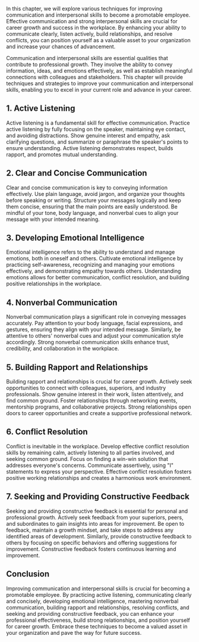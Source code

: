 
In this chapter, we will explore various techniques for improving communication and interpersonal skills to become a promotable employee. Effective communication and strong interpersonal skills are crucial for career growth and success in the workplace. By enhancing your ability to communicate clearly, listen actively, build relationships, and resolve conflicts, you can position yourself as a valuable asset to your organization and increase your chances of advancement.

Communication and interpersonal skills are essential qualities that contribute to professional growth. They involve the ability to convey information, ideas, and emotions effectively, as well as establish meaningful connections with colleagues and stakeholders. This chapter will provide techniques and strategies to improve your communication and interpersonal skills, enabling you to excel in your current role and advance in your career.

## 1\. Active Listening

Active listening is a fundamental skill for effective communication. Practice active listening by fully focusing on the speaker, maintaining eye contact, and avoiding distractions. Show genuine interest and empathy, ask clarifying questions, and summarize or paraphrase the speaker's points to ensure understanding. Active listening demonstrates respect, builds rapport, and promotes mutual understanding.

## 2\. Clear and Concise Communication

Clear and concise communication is key to conveying information effectively. Use plain language, avoid jargon, and organize your thoughts before speaking or writing. Structure your messages logically and keep them concise, ensuring that the main points are easily understood. Be mindful of your tone, body language, and nonverbal cues to align your message with your intended meaning.

## 3\. Developing Emotional Intelligence

Emotional intelligence refers to the ability to understand and manage emotions, both in oneself and others. Cultivate emotional intelligence by practicing self-awareness, recognizing and managing your emotions effectively, and demonstrating empathy towards others. Understanding emotions allows for better communication, conflict resolution, and building positive relationships in the workplace.

## 4\. Nonverbal Communication

Nonverbal communication plays a significant role in conveying messages accurately. Pay attention to your body language, facial expressions, and gestures, ensuring they align with your intended message. Similarly, be attentive to others' nonverbal cues and adjust your communication style accordingly. Strong nonverbal communication skills enhance trust, credibility, and collaboration in the workplace.

## 5\. Building Rapport and Relationships

Building rapport and relationships is crucial for career growth. Actively seek opportunities to connect with colleagues, superiors, and industry professionals. Show genuine interest in their work, listen attentively, and find common ground. Foster relationships through networking events, mentorship programs, and collaborative projects. Strong relationships open doors to career opportunities and create a supportive professional network.

## 6\. Conflict Resolution

Conflict is inevitable in the workplace. Develop effective conflict resolution skills by remaining calm, actively listening to all parties involved, and seeking common ground. Focus on finding a win-win solution that addresses everyone's concerns. Communicate assertively, using "I" statements to express your perspective. Effective conflict resolution fosters positive working relationships and creates a harmonious work environment.

## 7\. Seeking and Providing Constructive Feedback

Seeking and providing constructive feedback is essential for personal and professional growth. Actively seek feedback from your superiors, peers, and subordinates to gain insights into areas for improvement. Be open to feedback, maintain a growth mindset, and take steps to address any identified areas of development. Similarly, provide constructive feedback to others by focusing on specific behaviors and offering suggestions for improvement. Constructive feedback fosters continuous learning and improvement.

## Conclusion

Improving communication and interpersonal skills is crucial for becoming a promotable employee. By practicing active listening, communicating clearly and concisely, developing emotional intelligence, mastering nonverbal communication, building rapport and relationships, resolving conflicts, and seeking and providing constructive feedback, you can enhance your professional effectiveness, build strong relationships, and position yourself for career growth. Embrace these techniques to become a valued asset in your organization and pave the way for future success.
